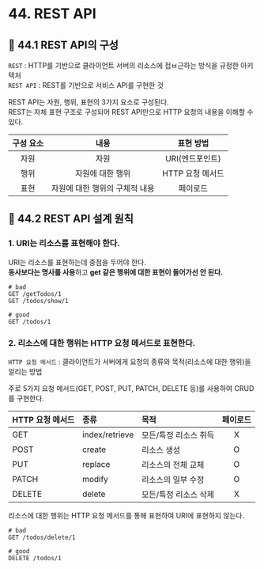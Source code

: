 # 44. REST API

## 📌 44.1 REST API의 구성

`REST` : HTTP를 기반으로 클라이언트 서버의 리소스에 접ㅂ근하는 방식을 규정한 아키텍처   
`REST API` : REST를 기반으로 서비스 API를 구현한 것

REST API는 자원, 행위, 표현의 3가지 요소로 구성된다.  
REST는 자체 표현 구조로 구성되어 REST API만으로 HTTP 요청의 내용을 이해할 수 있다.

구성 요소 | 내용 | 표현 방법
:-------------: | :----: | :--------:
자원 | 자원 | URI(엔드포인트)
행위 | 자원에 대한 행위 | HTTP 요청 메서드
표현 | 자원에 대한 행위의 구체적 내용 | 페이로드

## 📌 44.2 REST API 설계 원칙
### 1. URI는 리소스를 표현해야 한다.
URI는 리소스를 표현하는데 중점을 두어야 한다.  
**동사보다는 명사를 사용**하고 **get 같은 행위에 대한 표현이 들어가선 안 된다.**  

```
# bad
GET /getTodos/1
GET /todos/show/1

# good
GET /todos/1
```

### 2. 리소스에 대한 행위는 HTTP 요청 메서드로 표현한다.

`HTTP 요청 메서드` : 클라이언트가 서버에게 요청의 종류와 목적(리소스에 대한 행위)을 알리는 방법  

주로 5가지 요청 메서드(GET, POST, PUT, PATCH, DELETE 등)를 사용하여 CRUD를 구현한다.

HTTP 요청 메서드 | 종류 | 목적 | 페이로드
:------------- | :---- | :-------- | :--------:
GET | index/retrieve | 모든/특정 리소스 취득 | X
POST | create | 리소스 생성 | O
PUT | replace | 리소스의 전체 교체 | O
PATCH | modify | 리소스의 일부 수정 | O
DELETE | delete | 모든/특정 리소스 삭제 | X

리소스에 대한 행위는 HTTP 요청 메서드를 통해 표현하여 URI에 표현하지 않는다.

```
# bad
GET /todos/delete/1

# good
DELETE /todos/1
```